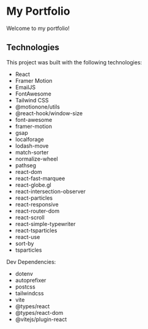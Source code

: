 # My Portfolio

Welcome to my portfolio! 
## Technologies

This project was built with the following technologies:

- React
- Framer Motion
- EmailJS
- FontAwesome
- Tailwind CSS
- @motionone/utils
- @react-hook/window-size
- font-awesome
- framer-motion
- gsap
- localforage
- lodash-move
- match-sorter
- normalize-wheel
- pathseg
- react-dom
- react-fast-marquee
- react-globe.gl
- react-intersection-observer
- react-particles
- react-responsive
- react-router-dom
- react-scroll
- react-simple-typewriter
- react-tsparticles
- react-use
- sort-by
- tsparticles

Dev Dependencies:
- dotenv
- autoprefixer
- postcss
- tailwindcss
- vite
- @types/react
- @types/react-dom
- @vitejs/plugin-react

